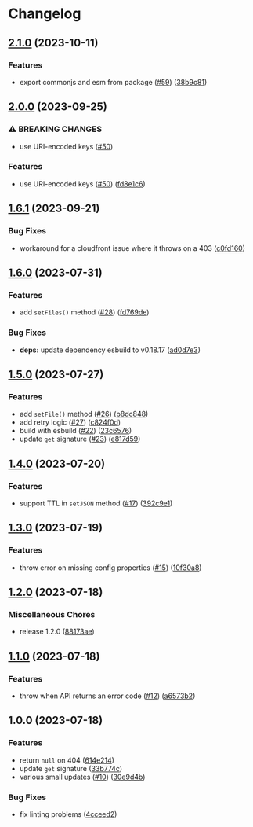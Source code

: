 # Changelog

## [2.1.0](https://github.com/netlify/blobs/compare/v2.0.0...v2.1.0) (2023-10-11)


### Features

* export commonjs and esm from package ([#59](https://github.com/netlify/blobs/issues/59)) ([38b9c81](https://github.com/netlify/blobs/commit/38b9c81c280a2bc3b7a348103d94b98fd44f67e9))

## [2.0.0](https://github.com/netlify/blobs/compare/v1.6.1...v2.0.0) (2023-09-25)


### ⚠ BREAKING CHANGES

* use URI-encoded keys ([#50](https://github.com/netlify/blobs/issues/50))

### Features

* use URI-encoded keys ([#50](https://github.com/netlify/blobs/issues/50)) ([fd8e1c6](https://github.com/netlify/blobs/commit/fd8e1c6b0f30714e0e0649a22b0b615bc48dbabe))

## [1.6.1](https://github.com/netlify/blobs/compare/v1.6.0...v1.6.1) (2023-09-21)


### Bug Fixes

* workaround for a cloudfront issue where it throws on a 403 ([c0fd160](https://github.com/netlify/blobs/commit/c0fd160d49c95205b577b031e3b3aee622e003af))

## [1.6.0](https://github.com/netlify/blobs/compare/v1.5.0...v1.6.0) (2023-07-31)


### Features

* add `setFiles()` method ([#28](https://github.com/netlify/blobs/issues/28)) ([fd769de](https://github.com/netlify/blobs/commit/fd769dec65a215bf3de74dcf279ab2484e4f3a70))


### Bug Fixes

* **deps:** update dependency esbuild to v0.18.17 ([ad0d7e3](https://github.com/netlify/blobs/commit/ad0d7e3b2757dabad1c1e43e2f9a912317b72d8f))

## [1.5.0](https://github.com/netlify/blobs/compare/v1.4.0...v1.5.0) (2023-07-27)


### Features

* add `setFile()` method ([#26](https://github.com/netlify/blobs/issues/26)) ([b8dc848](https://github.com/netlify/blobs/commit/b8dc848aa74adc3c8d37314a0b6c00a4e2c0e28a))
* add retry logic ([#27](https://github.com/netlify/blobs/issues/27)) ([c824f0d](https://github.com/netlify/blobs/commit/c824f0d6db06b87bed9e9509ca0301d72d307b67))
* build with esbuild ([#22](https://github.com/netlify/blobs/issues/22)) ([23c6576](https://github.com/netlify/blobs/commit/23c6576dd336c0d87fbc32608c30fbcbd625139f))
* update `get` signature ([#23](https://github.com/netlify/blobs/issues/23)) ([e817d59](https://github.com/netlify/blobs/commit/e817d590c1bea56925147571aa1506988fee9905))

## [1.4.0](https://github.com/netlify/blobs/compare/v1.3.0...v1.4.0) (2023-07-20)


### Features

* support TTL in `setJSON` method ([#17](https://github.com/netlify/blobs/issues/17)) ([392c9e1](https://github.com/netlify/blobs/commit/392c9e1cb00ae32622d32e36c06475706a9bcdf0))

## [1.3.0](https://github.com/netlify/blobs/compare/v1.2.0...v1.3.0) (2023-07-19)


### Features

* throw error on missing config properties ([#15](https://github.com/netlify/blobs/issues/15)) ([10f30a8](https://github.com/netlify/blobs/commit/10f30a89ee3c8614b3a7f8a06a4a4672b9c83937))

## [1.2.0](https://github.com/netlify/blobs/compare/v1.1.0...v1.2.0) (2023-07-18)


### Miscellaneous Chores

* release 1.2.0 ([88173ae](https://github.com/netlify/blobs/commit/88173aeaba04cc90c3a9b9c47fc4fbc7e2f2a99c))

## [1.1.0](https://github.com/netlify/blobs/compare/v1.0.0...v1.1.0) (2023-07-18)


### Features

* throw when API returns an error code ([#12](https://github.com/netlify/blobs/issues/12)) ([a6573b2](https://github.com/netlify/blobs/commit/a6573b2acb218e9bb12cdde3b1a83d64214aa864))

## 1.0.0 (2023-07-18)


### Features

* return `null` on 404 ([614e214](https://github.com/netlify/blobs/commit/614e21463f55c13a30462f3c575acdfa0a5ba299))
* update `get` signature ([33b774c](https://github.com/netlify/blobs/commit/33b774c49aadfbc99391d96b357c27e69a4a4e93))
* various small updates ([#10](https://github.com/netlify/blobs/issues/10)) ([30e9d4b](https://github.com/netlify/blobs/commit/30e9d4b999b559cccb342db5a511ef1f54a5aadd))


### Bug Fixes

* fix linting problems ([4cceed2](https://github.com/netlify/blobs/commit/4cceed26784deac5865b1c9f2234b549f0c613d7))
